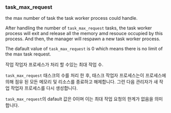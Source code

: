 ### task_max_request

the max number of task the task worker process could handle. 

After handling the number of `task_max_request` tasks, the task worker process will exit and release all the memory amd resouce occupied by this process. And then, the manager will respawn a new task worker process.

The dafault value of `task_max_request` is 0 which means there is no limit of the max task request.

작업 작업자 프로세스가 처리 할 수있는 최대 작업 수.

`task_max_request` 태스크의 수를 처리 한 후, 태스크 작업자 프로세스는이 프로세스에 의해 점유 된 모든 메모리 및 리소스를 종료하고 해제합니다. 그런 다음 관리자가 새 작업 작업자 프로세스를 다시 생성합니다.

`task_max_request`의 dafault 값은 0이며 이는 최대 작업 요청의 한계가 없음을 의미합니다.
